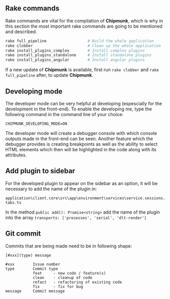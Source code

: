 ## Rake commands

Rake commands are vital for the compilation of **Chipmunk**, which is why in this section the most important rake commands are going to be mentioned and described.

``` ruby
rake full_pipeline                  # Build the whole application                
rake clobber                        # Clean up the whole application
rake install_plugins_complex        # Install complex plugins 
rake install_plugins_standalone     # Install standalone plugins
rake install_plugins_angular        # Install angular plugins
```

If a new update of **Chipmunk** is available, first run `rake clobber` and `rake full_pipeline` after, to update **Chipmunk**.

## Developing mode

The developer mode can be very helpful at developing (espescially for the development in the front-end). To enable the developing me, type the following command in the command line of your choice:

`CHIPMUNK_DEVELOPING_MODE=ON`

The developer mode will create a debugger console with which console outputs made in the front-end can be seen. Another feature which the debugger provides is creating breakpoints as well as the ability to select HTML elements which then will be highlighted in the code along with its attributes. 

## Add plugin to sidebar

For the developed plugin to appear on the sidebar as an option, it will be necessary to add the name of the plugin in:

`application\client.core\src\app\environment\services\service.sessions.tabs.ts`

In the method `public add(): Promise<string>` add the name of the plugin into the array `transports: ['processes', 'serial', 'dlt-render']`

## Git commit

Commits that are being made need to be in following shape:
```
[#xxx](type) message

#xxx        Issue number
type        Commit type
            feat     - new code / feature(s)
            clean    - cleanup of code
            refact   - refactoring of existing code
            fix      - fix for bug
message     Commit message
```